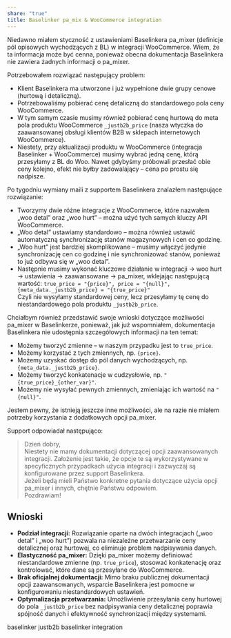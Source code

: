 ```yaml
---
share: "true"
title: Baselinker pa_mix & WooCommerce integration
---
```

Niedawno miałem styczność z ustawieniami Baselinkera pa_mixer (definicje pól opisowych wychodzących z BL) w integracji WooCommerce. Wiem, że ta informacja może być cenna, ponieważ obecna dokumentacja Baselinkera nie zawiera żadnych informacji o pa_mixer.

Potrzebowałem rozwiązać następujący problem:  
- Klient Baselinkera ma utworzone i już wypełnione dwie grupy cenowe (hurtową i detaliczną).  
- Potrzebowaliśmy pobierać cenę detaliczną do standardowego pola ceny WooCommerce.  
- W tym samym czasie musimy również pobierać cenę hurtową do meta pola produktu WooCommerce `_justb2b_price` (nasza wtyczka do zaawansowanej obsługi klientów B2B w sklepach internetowych WooCommerce).  
- Niestety, przy aktualizacji produktu w WooCommerce (integracja Baselinker + WooCommerce) musimy wybrać jedną cenę, którą przesyłamy z BL do Woo. Nawet gdybyśmy próbowali przesłać obie ceny kolejno, efekt nie byłby zadowalający – cena po prostu się nadpisze.

Po tygodniu wymiany maili z supportem Baselinkera znalazłem następujące rozwiązanie:  
- Tworzymy dwie różne integracje z WooCommerce, które nazwałem „woo detal” oraz „woo hurt” – można użyć tych samych kluczy API WooCommerce.  
- „Woo detal” ustawiamy standardowo – można również ustawić automatyczną synchronizację stanów magazynowych i cen co godzinę.  
- „Woo hurt” jest bardziej skomplikowane – musimy włączyć jedynie synchronizację cen co godzinę i nie synchronizować stanów, ponieważ to już odbywa się w „woo detal”.  
- Następnie musimy wykonać kluczowe działanie w integracji → woo hurt → ustawienia → zaawansowane → pa_mixer, wklejając następującą wartość:
  `true_price = "{price}", price = "{null}", {meta_data._justb2b_price} = "{true_price}"`  
  Czyli nie wysyłamy standardowej ceny, lecz przesyłamy tę cenę do niestandardowego pola produktu `_justb2b_price`.

Chciałbym również przedstawić swoje wnioski dotyczące możliwości pa_mixer w Baselinkerze, ponieważ, jak już wspomniałem, dokumentacja Baselinkera nie udostępnia szczegółowych informacji na ten temat:  
- Możemy tworzyć zmienne – w naszym przypadku jest to `true_price`.  
- Możemy korzystać z tych zmiennych, np. `{price}`.  
- Możemy uzyskać dostęp do pól danych wychodzących, np. `{meta_data._justb2b_price}`.  
- Możemy tworzyć konkatenacje w cudzysłowie, np. `"{true_price}_{other_var}"`.  
- Możemy nie wysyłać pewnych zmiennych, zmieniając ich wartość na `"{null}"`.

Jestem pewny, że istnieją jeszcze inne możliwości, ale na razie nie miałem potrzeby korzystania z dodatkowych opcji pa_mixer.

Support odpowiadał następująco:

> Dzień dobry,  
> Niestety nie mamy dokumentacji dotyczącej opcji zaawansowanych integracji. Założenie jest takie, że opcje te są wykorzystywane w specyficznych przypadkach użycia integracji i zazwyczaj są konfigurowane przez support Baselinkera.  
> Jeżeli będą mieli Państwo konkretne pytania dotyczące użycia opcji pa_mixer i innych, chętnie Państwu odpowiem.  
> Pozdrawiam!

## Wnioski

- **Podział integracji:** Rozwiązanie oparte na dwóch integracjach („woo detal” i „woo hurt”) pozwala na niezależne przetwarzanie ceny detalicznej oraz hurtowej, co eliminuje problem nadpisywania danych.
- **Elastyczność pa_mixer:** Dzięki pa_mixer możemy definiować niestandardowe zmienne (np. `true_price`), stosować konkatenację oraz kontrolować, które dane są przesyłane do WooCommerce.
- **Brak oficjalnej dokumentacji:** Mimo braku publicznej dokumentacji opcji zaawansowanych, wsparcie Baselinkera jest pomocne w konfigurowaniu niestandardowych ustawień.
- **Optymalizacja przetwarzania:** Umożliwienie przesyłania ceny hurtowej do pola `_justb2b_price` bez nadpisywania ceny detalicznej poprawia spójność danych i efektywność synchronizacji między systemami.


baselinker
justb2b
baselinker integration


